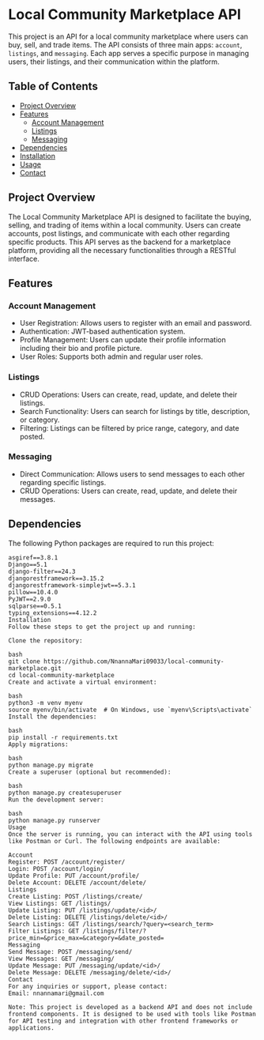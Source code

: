 # Local Community Marketplace API

This project is an API for a local community marketplace where users can buy, sell, and trade items. The API consists of three main apps: `account`, `listings`, and `messaging`. Each app serves a specific purpose in managing users, their listings, and their communication within the platform.

## Table of Contents

- [Project Overview](#project-overview)
- [Features](#features)
  - [Account Management](#account-management)
  - [Listings](#listings)
  - [Messaging](#messaging)
- [Dependencies](#dependencies)
- [Installation](#installation)
- [Usage](#usage)
- [Contact](#contact)

## Project Overview

The Local Community Marketplace API is designed to facilitate the buying, selling, and trading of items within a local community. Users can create accounts, post listings, and communicate with each other regarding specific products. This API serves as the backend for a marketplace platform, providing all the necessary functionalities through a RESTful interface.

## Features

### Account Management

- User Registration: Allows users to register with an email and password.
- Authentication: JWT-based authentication system.
- Profile Management: Users can update their profile information including their bio and profile picture.
- User Roles: Supports both admin and regular user roles.

### Listings

- CRUD Operations: Users can create, read, update, and delete their listings.
- Search Functionality: Users can search for listings by title, description, or category.
- Filtering: Listings can be filtered by price range, category, and date posted.

### Messaging

- Direct Communication: Allows users to send messages to each other regarding specific listings.
- CRUD Operations: Users can create, read, update, and delete their messages.

## Dependencies

The following Python packages are required to run this project:

```plaintext
asgiref==3.8.1
Django==5.1
django-filter==24.3
djangorestframework==3.15.2
djangorestframework-simplejwt==5.3.1
pillow==10.4.0
PyJWT==2.9.0
sqlparse==0.5.1
typing_extensions==4.12.2
Installation
Follow these steps to get the project up and running:

Clone the repository:

bash
git clone https://github.com/NnannaMari09033/local-community-marketplace.git
cd local-community-marketplace
Create and activate a virtual environment:

bash
python3 -m venv myenv
source myenv/bin/activate  # On Windows, use `myenv\Scripts\activate`
Install the dependencies:

bash
pip install -r requirements.txt
Apply migrations:

bash
python manage.py migrate
Create a superuser (optional but recommended):

bash
python manage.py createsuperuser
Run the development server:

bash
python manage.py runserver
Usage
Once the server is running, you can interact with the API using tools like Postman or Curl. The following endpoints are available:

Account
Register: POST /account/register/
Login: POST /account/login/
Update Profile: PUT /account/profile/
Delete Account: DELETE /account/delete/
Listings
Create Listing: POST /listings/create/
View Listings: GET /listings/
Update Listing: PUT /listings/update/<id>/
Delete Listing: DELETE /listings/delete/<id>/
Search Listings: GET /listings/search/?query=<search_term>
Filter Listings: GET /listings/filter/?price_min=&price_max=&category=&date_posted=
Messaging
Send Message: POST /messaging/send/
View Messages: GET /messaging/
Update Message: PUT /messaging/update/<id>/
Delete Message: DELETE /messaging/delete/<id>/
Contact
For any inquiries or support, please contact:
Email: nnannamari@gmail.com

Note: This project is developed as a backend API and does not include frontend components. It is designed to be used with tools like Postman for API testing and integration with other frontend frameworks or applications.

